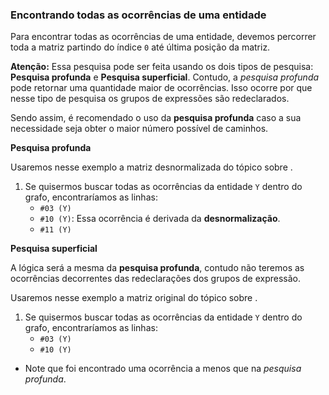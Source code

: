 ### Encontrando todas as ocorrências de uma entidade <header-set anchor-name="search-method-get-occurrences"/>

Para encontrar todas as ocorrências de uma entidade, devemos percorrer toda a matriz partindo do índice `0` até última posição da matriz.

**Atenção:** Essa pesquisa pode ser feita usando os dois tipos de pesquisa: **Pesquisa profunda** e **Pesquisa superficial**. Contudo, a _pesquisa profunda_ pode retornar uma quantidade maior de ocorrências. Isso ocorre por que nesse tipo de pesquisa os grupos de expressões são redeclarados.

Sendo assim, é recomendado o uso da **pesquisa profunda** caso a sua necessidade seja obter o maior número possível de caminhos.

**Pesquisa profunda**

Usaremos nesse exemplo a <anchor-get name="sample-matrix-desnormalizated">matriz desnormalizada</anchor-get> do tópico sobre <anchor-get name="search-deep" />.

1. Se quisermos buscar todas as ocorrências da entidade `Y` dentro do grafo, encontraríamos as linhas:
    * `#03 (Y)`
    * `#10 (Y)`: Essa ocorrência é derivada da **desnormalização**.
    * `#11 (Y)`

**Pesquisa superficial**

A lógica será a mesma da **pesquisa profunda**, contudo não teremos as ocorrências decorrentes das redeclarações dos grupos de expressão.

Usaremos nesse exemplo a <anchor-get name="sample-matrix">matriz original</anchor-get> do tópico sobre <anchor-get name="matrix-of-information" />.

1. Se quisermos buscar todas as ocorrências da entidade `Y` dentro do grafo, encontraríamos as linhas:
    * `#03 (Y)`
    * `#10 (Y)`

* Note que foi encontrado uma ocorrência a menos que na _pesquisa profunda_.